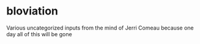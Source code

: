 # bloviation
Various uncategorized inputs
from the mind of Jerri Comeau
because one day all of this will be gone
